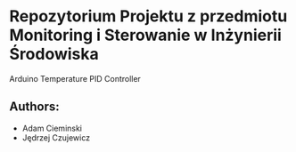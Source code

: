 # Repozytorium Projektu z przedmiotu Monitoring i Sterowanie w Inżynierii Środowiska
Arduino Temperature PID Controller
## Authors:
- Adam Cieminski
- Jędrzej Czujewicz

